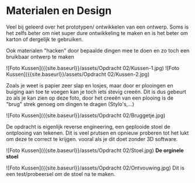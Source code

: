 # Materialen en Design


Veel bij geleerd over het prototypen/ ontwikkelen van een ontwerp.
Soms is het zelfs beter om niet super dure ontwikkeling te maken en is het beter om karton of dergelijk te gebruiken.

Ook materialen "hacken" door bepaalde dingen mee te doen en zo toch een bruikbaar ontwerp te maken

![Foto Kussen]({{site.baseurl}}/assets/Opdracht 02/Kussen-1.jpg)
![Foto Kussen]({{site.baseurl}}/assets/Opdracht 02/Kussen-2.jpg)

Zoals je weet is papier zeer slap en losjes, maar door er plooingen en buiging aan toe te voegen kan je toch iets stevig creeën.
Dit is dus gebeurt zo als je kan zien op deze foto, door het creeën van een plooing is de "brug" strek genoeg om dingen te dragen (Stylo's,...)

![Foto Kussen]({{site.baseurl}}/assets/Opdracht 02/Bruggetje.jpg)

De opdracht is eigenlijk reverse engineering, een geplooide stoel de ontplooing van tekenen.
Dit is veel prutsen en opnieuw proberen tot het lukt om deze te correct te krijgen.
vooral als je dit doet zonder 3D software.

![Foto Kussen]({{site.baseurl}}/assets/Opdracht 02/Stoel.jpg)
**De orginele stoel**

![Foto Kussen]({{site.baseurl}}/assets/Opdracht 02/Ontvouwing.jpg)
Dit is een test/probeersel om de stoel na te maken.

